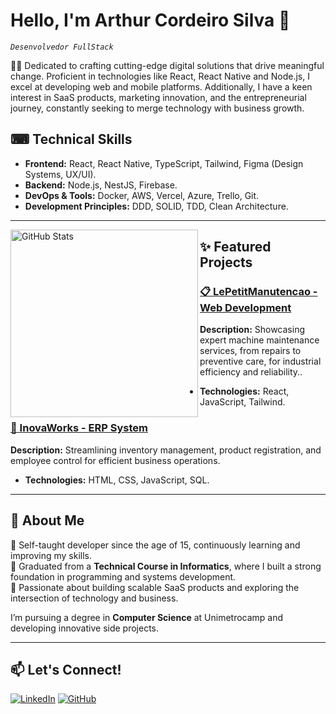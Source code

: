 #  Hello, I'm Arthur Cordeiro Silva 👋
*`Desenvolvedor FullStack`*

🐱‍👤 Dedicated to crafting cutting-edge digital solutions that drive meaningful change. Proficient in technologies like React, React Native and Node.js, I excel at developing web and mobile platforms. Additionally, I have a keen interest in SaaS products, marketing innovation, and the entrepreneurial journey, constantly seeking to merge technology with business growth.

## ⌨ Technical Skills
- **Frontend:** React, React Native, TypeScript, Tailwind, Figma (Design Systems, UX/UI).
- **Backend:** Node.js, NestJS, Firebase.
- **DevOps & Tools:** Docker, AWS, Vercel, Azure, Trello, Git.
- **Development Principles:** DDD, SOLID, TDD, Clean Architecture.
---
<img 
      align="left" 
      alt="GitHub Stats" 
      height="300" 
      src="https://github-readme-stats.vercel.app/api/top-langs/?username=arthurcordeirosilva&theme=tokyonight&layout=compact&custom_title=Tecnologias&langs_count=9" 
  />

## ✨ Featured Projects
### [📋 LePetitManutencao - Web Development](https://github.com/arthurcordeirosilva/Site-LePetit-Manutencao)
**Description:** Showcasing expert machine maintenance services, from repairs to preventive care, for industrial efficiency and reliability..
- **Technologies:** React, JavaScript, Tailwind.

### [🦺 InovaWorks - ERP System](https://github.com/arthurcordeirosilva/InovaWorks-ERP)
**Description:** Streamlining inventory management, product registration, and employee control for efficient business operations.
- **Technologies:** HTML, CSS, JavaScript, SQL.

---

## 📝 About Me
🔹 Self-taught developer since the age of 15, continuously learning and improving my skills.  
🔹 Graduated from a **Technical Course in Informatics**, where I built a strong foundation in programming and systems development.  
🔹 Passionate about building scalable SaaS products and exploring the intersection of technology and business.

I’m pursuing a degree in **Computer Science** at Unimetrocamp and developing innovative side projects.

---

## 📫 Let's Connect!
[![LinkedIn](https://img.shields.io/badge/LinkedIn-%230077B5.svg?style=for-the-badge&logo=linkedin&logoColor=white)](https://www.linkedin.com/in/arthur-cordeiro-silva-8235a7288/)
[![GitHub](https://img.shields.io/badge/GitHub-%23181717.svg?style=for-the-badge&logo=github&logoColor=white)](https://github.com/arthurcordeirosilva)
